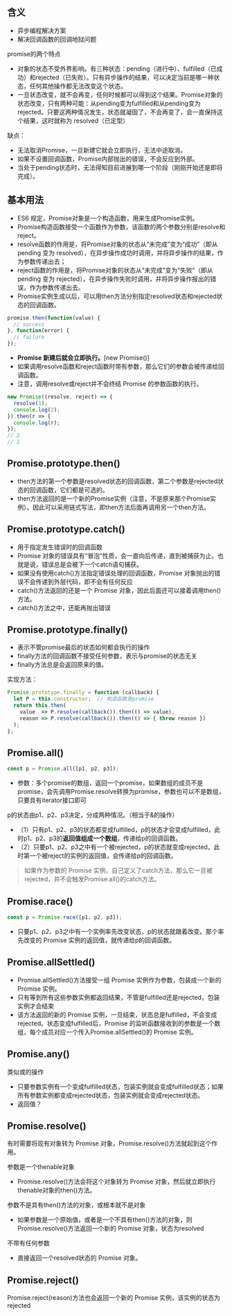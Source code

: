 ## 含义

- 异步编程解决方案
- 解决回调函数的回调地狱问题

promise的两个特点
- 对象的状态不受外界影响。有三种状态：pending（进行中）、fulfilled（已成功）和rejected（已失败）。只有异步操作的结果，可以决定当前是哪一种状态，任何其他操作都无法改变这个状态。
- 一旦状态改变，就不会再变，任何时候都可以得到这个结果。Promise对象的状态改变，只有两种可能：从pending变为fulfilled和从pending变为rejected。只要这两种情况发生，状态就凝固了，不会再变了，会一直保持这个结果，这时就称为 resolved（已定型）

缺点：
- 无法取消Promise，一旦新建它就会立即执行，无法中途取消。
- 如果不设置回调函数，Promise内部抛出的错误，不会反应到外部。
- 当处于pending状态时，无法得知目前进展到哪一个阶段（刚刚开始还是即将完成）。

## 基本用法

- ES6 规定，Promise对象是一个构造函数，用来生成Promise实例。
- Promise构造函数接受一个函数作为参数，该函数的两个参数分别是resolve和reject。
- resolve函数的作用是，将Promise对象的状态从“未完成”变为“成功”（即从 pending 变为 resolved），在异步操作成功时调用，并将异步操作的结果，作为参数传递出去；
- reject函数的作用是，将Promise对象的状态从“未完成”变为“失败”（即从 pending 变为 rejected），在异步操作失败时调用，并将异步操作报出的错误，作为参数传递出去。
- Promise实例生成以后，可以用then方法分别指定resolved状态和rejected状态的回调函数。

```javascript
promise.then(function(value) {
  // success
}, function(error) {
  // failure
});
```

- **Promise 新建后就会立即执行。**[new Promise()]
- 如果调用resolve函数和reject函数时带有参数，那么它们的参数会被传递给回调函数。
- 注意，调用resolve或reject并不会终结 Promise 的参数函数的执行。

```javascript
new Promise((resolve, reject) => {
  resolve(1);
  console.log(2);
}).then(r => {
  console.log(r);
});
// 2
// 1
```

## Promise.prototype.then()

- then方法的第一个参数是resolved状态的回调函数，第二个参数是rejected状态的回调函数，它们都是可选的。
- then方法返回的是一个新的Promise实例（注意，不是原来那个Promise实例）。因此可以采用链式写法，即then方法后面再调用另一个then方法。

## Promise.prototype.catch()

- 用于指定发生错误时的回调函数
- Promise 对象的错误具有“冒泡”性质，会一直向后传递，直到被捕获为止。也就是说，错误总是会被下一个catch语句捕获。
- 如果没有使用catch()方法指定错误处理的回调函数，Promise 对象抛出的错误不会传递到外层代码，即不会有任何反应
- catch()方法返回的还是一个 Promise 对象，因此后面还可以接着调用then()方法。
- catch()方法之中，还能再抛出错误

## Promise.prototype.finally()

- 表示不管promise最后的状态如何都会执行的操作
- finally方法的回调函数不接受任何参数，表示与promise的状态无关
- finally方法总是会返回原来的值。

实现方法：

```javascript
Promise.prototype.finally = function (callback) {
  let P = this.constructor;  // 构造函数是promise
  return this.then(
    value  => P.resolve(callback()).then(() => value),
    reason => P.resolve(callback()).then(() => { throw reason })
  );
};
```

## Promise.all()

```javascript
const p = Promise.all([p1, p2, p3]);
```

- 参数：多个promise的数组，返回一个promise，如果数组的成员不是promise，会先调用Promise.resolve转换为promise，参数也可以不是数组，只要具有iterator接口即可

p的状态由p1、p2、p3决定，分成两种情况。（相当于&的操作）
- （1）只有p1、p2、p3的状态都变成fulfilled，p的状态才会变成fulfilled，此时p1、p2、p3的**返回值组成一个数组**，传递给p的回调函数。
- （2）只要p1、p2、p3之中有一个被rejected，p的状态就变成rejected，此时第一个被reject的实例的返回值，会传递给p的回调函数。

> 如果作为参数的 Promise 实例，自己定义了catch方法，那么它一旦被rejected，并不会触发Promise.all()的catch方法。

## Promise.race()

```javascript
const p = Promise.race([p1, p2, p3]);
```

- 只要p1、p2、p3之中有一个实例率先改变状态，p的状态就跟着改变。那个率先改变的 Promise 实例的返回值，就传递给p的回调函数。

## Promise.allSettled()

- Promise.allSettled()方法接受一组 Promise 实例作为参数，包装成一个新的 Promise 实例。
- 只有等到所有这些参数实例都返回结果，不管是fulfilled还是rejected，包装实例才会结束
- 该方法返回的新的 Promise 实例，一旦结束，状态总是fulfilled，不会变成rejected。状态变成fulfilled后，Promise 的监听函数接收到的参数是一个数组，每个成员对应一个传入Promise.allSettled()的 Promise 实例。

## Promise.any()

类似或的操作
- 只要参数实例有一个变成fulfilled状态，包装实例就会变成fulfilled状态；如果所有参数实例都变成rejected状态，包装实例就会变成rejected状态。
- 返回值？

## Promise.resolve()

有时需要将现有对象转为 Promise 对象，Promise.resolve()方法就起到这个作用。

参数是一个thenable对象
- Promise.resolve()方法会将这个对象转为 Promise 对象，然后就立即执行thenable对象的then()方法。

参数不是具有then()方法的对象，或根本就不是对象
- 如果参数是一个原始值，或者是一个不具有then()方法的对象，则Promise.resolve()方法返回一个新的 Promise 对象，状态为resolved

不带有任何参数
- 直接返回一个resolved状态的 Promise 对象。

## Promise.reject()

Promise.reject(reason)方法也会返回一个新的 Promise 实例，该实例的状态为rejected